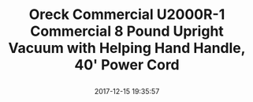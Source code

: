 ---
title: > #shorten me
  Oreck Commercial U2000R-1 Commercial 8 Pound Upright Vacuum with Helping Hand Handle, 40' Power Cord
name: >
  Oreck Commercial U2000R-1 Commercial 8 Pound Upright Vacuum with Helping Hand Handle, 40' Power Cord
date: "2017-12-15 19:35:57"
buy_now: "https://www.amazon.com/Oreck-Commercial-U2000R-1-Upright-Helping/dp/B00260TWII?SubscriptionId=AKIAIA5RBQIWQVTCUEUQ&tag=coldcutdeals-20&linkCode=xm2&camp=2025&creative=165953&creativeASIN=B00260TWII"
description_markdown: >-

  - Helping Hand handle has received Ease-of-Use Commendation from Arthritis Foundation; on/off switch is located in handgrip for convenience

  - Vacuum has 12" cleaning path; cogged V-belt resists slippage; circuit breaker helps protect against clogs and jams

  - Automatic floor adjustment enables vacuum to move between carpets and hard surfaces without changes to manual settings

  - Requires Self-Assembly

  - Powerful, high-speed, balanced brush roll with double helix brushes whirls at 6,500 RPM and move debris toward the vacuum inlet for cleaning


tweet_id_str: "941753714272071680"
price: "$238.33"
list_price: "$238.33"
deal_price: "$135.99"
you_save: "$102.34 (43%)"
asin: "B00260TWII"
image: "https://images-na.ssl-images-amazon.com/images/I/31QQ3ZJSk2L.jpg"
---